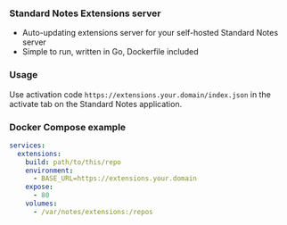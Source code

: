 ### Standard Notes Extensions server

- Auto-updating extensions server for your self-hosted Standard Notes server
- Simple to run, written in Go, Dockerfile included

### Usage

Use activation code `https://extensions.your.domain/index.json` in the activate tab on the Standard Notes application.

### Docker Compose example

```yaml
services:
  extensions:
    build: path/to/this/repo
    environment:
      - BASE_URL=https://extensions.your.domain
    expose:
      - 80
    volumes:
      - /var/notes/extensions:/repos
```

